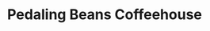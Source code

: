 ---
title: "Pedaling Beans Coffeehouse"
url: /lake-leelanau/pedaling-beans-coffeehouse/
shop: Kaffee
---